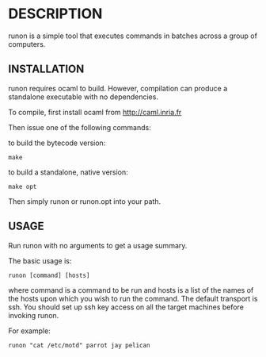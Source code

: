DESCRIPTION
===========
runon is a simple tool that executes commands in batches across a group of computers.

INSTALLATION
------------
runon requires ocaml to build. However, compilation can produce a standalone executable
with no dependencies.

To compile, first install ocaml from http://caml.inria.fr

Then issue one of the following commands:

to build the bytecode version:

    make

to build a standalone, native version:

    make opt

Then simply runon or runon.opt into your path.

USAGE
-----
Run runon with no arguments to get a usage summary.

The basic usage is:

    runon [command] [hosts]

where command is a command to be run and hosts is a list of the names of the
hosts upon which you wish to run the command. The default transport is ssh. You
should set up ssh key access on all the target machines before invoking runon.

For example:
    
    runon "cat /etc/motd" parrot jay pelican
